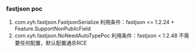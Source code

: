 ### fastjson poc
1. com.xyh.fastjson.FastjsonSerialize 利用条件：fastjson <= 1.2.24 + Feature.SupportNonPublicField
2. com.xyh.fastjson.NoNeedAutoTypePoc 利用条件：fastjson < 1.2.48 不需要任何配置，默认配置通杀RCE